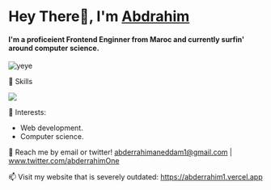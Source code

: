 # Hey There👋, I'm [Abdrahim](https://www.abderrahim1.tk/)

#### I'm a proficeient Frontend Enginner from Maroc and currently surfin' around computer science.
     
![yeye](https://raw.githubusercontent.com/seanprashad/slackmoji/master/emoji/blob/blob-dundundun-gif.gif)

🚀 Skills

<p align="start">
  <a href="https://skillicons.dev">
    <img src="https://skillicons.dev/icons?i=js,nodejs,sass,tailwindcss,react,nextjs,firebase,figma,vscode,git" />
  </a>
</p>


🌱 Interests:
- Web development.
- Computer science.

💬 Reach me by email or twitter! abderrahimaneddam1@gmail.com | www.twitter.com/abderrahimOne

📫 Visit my website that is severely outdated: https://abderrahim1.vercel.app

<!--[![Top Langs](https://github-readme-stats.vercel.app/api/top-langs/?username=abderrahimOne&layout=compact&hide=tex)](https://github.com/anuraghazra/github-readme-stats)-->

